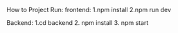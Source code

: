 How to Project Run: frontend: 1.npm install 2.npm run dev 


Backend:
1.cd backend
2. npm install
3. npm start
